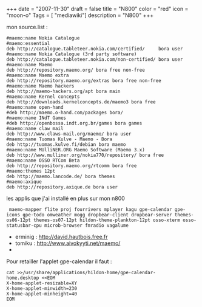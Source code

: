+++
date = "2007-11-30"
draft = false
title = "N800"
color = "red"
icon = "moon-o"
Tags = [ "mediawiki"]
description = "N800"
+++

mon source.list :

    #maemo:name Nokia Catalogue
    #maemo:essential
    deb http://catalogue.tableteer.nokia.com/certified/     bora user
    #maemo:name Nokia Catalogue (3rd party software)
    deb http://catalogue.tableteer.nokia.com/non-certified/ bora user
    #maemo:name Maemo
    deb http://repository.maemo.org/ bora free non-free 
    #maemo:name Maemo extra
    deb http://repository.maemo.org/extras bora free non-free
    #maemo:name Maemo hackers
    deb http://maemo-hackers.org/apt bora main
    #maemo:name Kernel concepts
    deb http://downloads.kernelconcepts.de/maemo3 bora free
    #maemo:name open-hand
    #deb http://maemo.o-hand.com/packages bora/ 
    #maemo:name INdT Games
    #deb http://openbossa.indt.org.br/games bora games
    #maemo:name claw mail
    deb http://www.claws-mail.org/maemo/ bora user
    #maemo:name Tuomas Kulve - Maemo - Bora
    deb http://tuomas.kulve.fi/debian bora maemo
    #maemo:name MUlliNER.ORG Maemo Software (Maemo 3.x)
    deb http://www.mulliner.org/nokia770/repository/ bora free
    #maemo:name OSSO RTCom Beta
    deb http://repository.maemo.org/rtcomm bora free
    #maemo:themes 12pt
    deb http://maemo.lancode.de/ bora themes
    #maemo:axique
    deb http://repository.axique.de bora user

les applis que j'ai installé en plus sur mon n800

     maemo-mapper flite proj fourrivers mplayer kagu gpe-calendar gpe-icons gpe-todo omweather mogg dropbear-client dropbear-server themes-os06-12pt themes-os07-12pt hildon-theme-plankton-12pt osso-xterm osso-statusbar-cpu microb-browser fmradio vagalume

-   erminig : <http://david.hautbois.free.fr>
-   tomiku : <http://www.aivokyyti.net/maemo/>
-   

Pour retailler l'applet gpe-calendar il faut :

    cat >>/usr/share/applications/hildon-home/gpe-calendar-home.desktop <<EOM
    X-home-applet-resizable=XY
    X-home-applet-minwidth=230
    X-home-applet-minheight=40
    EOM

